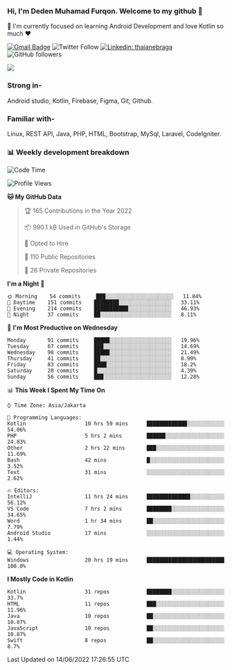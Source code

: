 ### Hi, I'm Deden Muhamad Furqon. Welcome to my github 👋

<!--
**furqoncreative/furqoncreative** is a ✨ _special_ ✨ repository because its `README.md` (this file) appears on your GitHub profile.

Here are some ideas to get you started:

- 🔭 I’m currently working on ...
- 👯 I’m looking to collaborate on ...
- 🤔 I’m looking for help with ...
- 💬 Ask me about ...
- 📫 How to reach me: ...
- 😄 Pronouns: ...
- ⚡ Fun fact: ...
-->

  🌱 I'm currently focused on learning Android Development and love Kotlin so much ❤ 

[![Gmail Badge](https://img.shields.io/badge/-furqoncreative24@gmail.com-c14438?style=flat-square&logo=Gmail&logoColor=white&link=mailto:furqoncreative24@gmail.com)](mailto:furqoncreative24@gmail.com)
![Twitter Follow](https://img.shields.io/twitter/follow/furqoncreative?label=Follow)
[![Linkedin: thaianebraga](https://img.shields.io/badge/-Deden_Muhamad_Furqon-blue?style=flat-square&logo=Linkedin&logoColor=white&link=https://www.linkedin.com/in/anmol-p-singh/)](https://www.linkedin.com/in/furqoncreative/)
![GitHub followers](https://img.shields.io/github/followers/furqoncreative?label=Follow&style=social)

<img src="https://github-readme-stats.sera5-dev.vercel.app/api?username=furqoncreative&hide=stars&show_icons=true&count_private=true&include_all_commits=true&title_color=#008080&icon_color=#008080&hide_border=true" width="">

### Strong in-

Android studio, Kotlin, Firebase, Figma, Git, Github.

### Familiar with-
Linux, REST API, Java, PHP, HTML, Bootstrap, MySql, Laravel, CodeIgniter.

### 📊 Weekly development breakdown

<!--START_SECTION:waka-->
![Code Time](http://img.shields.io/badge/Code%20Time-0%20secs-blue)

![Profile Views](http://img.shields.io/badge/Profile%20Views-0-blue)

**🐱 My GitHub Data** 

> 🏆 165 Contributions in the Year 2022
 > 
> 📦 990.1 kB Used in GitHub's Storage 
 > 
> 💼 Opted to Hire
 > 
> 📜 110 Public Repositories 
 > 
> 🔑 26 Private Repositories  
 > 
**I'm a Night 🦉** 

```text
🌞 Morning    54 commits     ███░░░░░░░░░░░░░░░░░░░░░░   11.84% 
🌆 Daytime    151 commits    ████████░░░░░░░░░░░░░░░░░   33.11% 
🌃 Evening    214 commits    ███████████░░░░░░░░░░░░░░   46.93% 
🌙 Night      37 commits     ██░░░░░░░░░░░░░░░░░░░░░░░   8.11%

```
📅 **I'm Most Productive on Wednesday** 

```text
Monday       91 commits     █████░░░░░░░░░░░░░░░░░░░░   19.96% 
Tuesday      67 commits     ███░░░░░░░░░░░░░░░░░░░░░░   14.69% 
Wednesday    98 commits     █████░░░░░░░░░░░░░░░░░░░░   21.49% 
Thursday     41 commits     ██░░░░░░░░░░░░░░░░░░░░░░░   8.99% 
Friday       83 commits     ████░░░░░░░░░░░░░░░░░░░░░   18.2% 
Saturday     20 commits     █░░░░░░░░░░░░░░░░░░░░░░░░   4.39% 
Sunday       56 commits     ███░░░░░░░░░░░░░░░░░░░░░░   12.28%

```


📊 **This Week I Spent My Time On** 

```text
⌚︎ Time Zone: Asia/Jakarta

💬 Programming Languages: 
Kotlin                   10 hrs 59 mins      █████████████░░░░░░░░░░░░   54.06% 
PHP                      5 hrs 2 mins        ██████░░░░░░░░░░░░░░░░░░░   24.83% 
Other                    2 hrs 22 mins       ███░░░░░░░░░░░░░░░░░░░░░░   11.69% 
Bash                     42 mins             █░░░░░░░░░░░░░░░░░░░░░░░░   3.52% 
Text                     31 mins             ░░░░░░░░░░░░░░░░░░░░░░░░░   2.62%

🔥 Editors: 
IntelliJ                 11 hrs 24 mins      ██████████████░░░░░░░░░░░   56.12% 
VS Code                  7 hrs 2 mins        ████████░░░░░░░░░░░░░░░░░   34.65% 
Word                     1 hr 34 mins        ██░░░░░░░░░░░░░░░░░░░░░░░   7.79% 
Android Studio           17 mins             ░░░░░░░░░░░░░░░░░░░░░░░░░   1.44%

💻 Operating System: 
Windows                  20 hrs 19 mins      █████████████████████████   100.0%

```

**I Mostly Code in Kotlin** 

```text
Kotlin                   31 repos            ████████░░░░░░░░░░░░░░░░░   33.7% 
HTML                     11 repos            ███░░░░░░░░░░░░░░░░░░░░░░   11.96% 
Java                     10 repos            ██░░░░░░░░░░░░░░░░░░░░░░░   10.87% 
JavaScript               10 repos            ██░░░░░░░░░░░░░░░░░░░░░░░   10.87% 
Swift                    8 repos             ██░░░░░░░░░░░░░░░░░░░░░░░   8.7%

```



 Last Updated on 14/06/2022 17:26:55 UTC
<!--END_SECTION:waka-->
